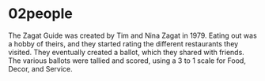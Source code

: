 # 02people

The Zagat Guide was created by Tim and Nina Zagat in 1979. Eating out was a hobby of theirs, and they started rating the different restaurants they visited.  They eventually created a ballot, which they shared with friends.  The various ballots were tallied and scored, using a 3 to 1 scale for Food, Decor, and Service.

